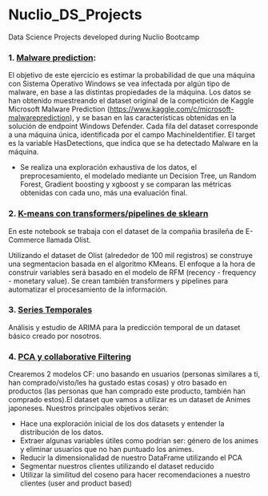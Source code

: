 # Nuclio_DS_Projects
Data Science Projects developed during Nuclio Bootcamp

### 1. **[Malware prediction](Malware_Prediction.ipynb)**: 
El objetivo de este ejercicio es estimar la probabilidad de que una máquina con Sistema Operativo Windows se vea infectada por algún tipo de malware, en base a las distintas propiedades de la máquina. Los datos se han obtenido muestreando el dataset original de la competición de Kaggle Microsoft Malware Prediction (https://www.kaggle.com/c/microsoft-malwareprediction), y se basan en las características obtenidas en la solución de endpoint Windows Defender. Cada fila del dataset corresponde a una máquina única, identificada por el campo MachineIdentifier. El target es la variable HasDetections, que indica que se ha detectado Malware en la máquina.

- Se realiza una exploración exhaustiva de los datos, el preprocesamiento, el modelado mediante un Decision Tree, un Random Forest, Gradient boosting y xgboost y se comparan las métricas obtenidas con cada uno, más una evaluación final.

### 2. **[K-means con transformers/pipelines de sklearn](03_KMeans_with_pipelines.ipynb)**
En este notebook se trabaja con el dataset de la compañia brasileña de E-Commerce llamada Olist.

Utilizando el dataset de Olist (alrededor de 100 mil registros) se construye una segmentacion basada en el algoritmo KMeans. El enfoque a la hora de construir variables será basado en el modelo de RFM (recency - frequency - monetary value). Se crean también transformers y pipelines para automatizar el procesamiento de la información.

### 3. **[Series Temporales](Series_Temporales.ipynb)**
Análisis y estudio de ARIMA para la predicción temporal de un dataset básico creado por nosotros.

### 4. **[PCA y collaborative Filtering](PCA_CF_Anime.ipynb)**
Crearemos 2 modelos CF: uno basando en usuarios (personas similares a ti, han comprado/visto/les ha gustado estas cosas) y otro basado en productos (las personas que han comprado este producto, también han comprado estos).El dataset que vamos a utilizar es un dataset de Animes japoneses.
Nuestros principales objetivos serán:
- Hace una exploración inicial de los dos datasets y entender la distribución de los datos.
- Extraer algunas variables útiles como podrían ser: género de los animes y eliminar usuarios que no han puntuado los animes.
- Reducir la dimensionalidad de nuestro DataFrame utilizando el PCA
- Segmentar nuestros clientes utilizando el dataset reducido
- Utilizar la similitud del coseno para hacer recomendaciones a nuestro clientes (user and product based)
